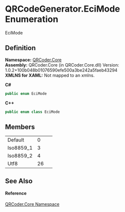 # QRCodeGenerator.EciMode Enumeration


EciMode



## Definition
**Namespace:** <a href="N_QRCoder_Core.md">QRCoder.Core</a>  
**Assembly:** QRCoder.Core (in QRCoder.Core.dll) Version: 1.0.2+100b048b01076590efe500a3be242a5faeb43294  
**XMLNS for XAML:** Not mapped to an xmlns.

**C#**
``` C#
public enum EciMode
```
**C++**
``` C++
public enum class EciMode
```



## Members
<table>
<tr>
<td>Default</td>
<td>0</td>
<td> </td></tr>
<tr>
<td>Iso8859_1</td>
<td>3</td>
<td> </td></tr>
<tr>
<td>Iso8859_2</td>
<td>4</td>
<td> </td></tr>
<tr>
<td>Utf8</td>
<td>26</td>
<td> </td></tr>
</table>

## See Also


#### Reference
<a href="N_QRCoder_Core.md">QRCoder.Core Namespace</a>  
